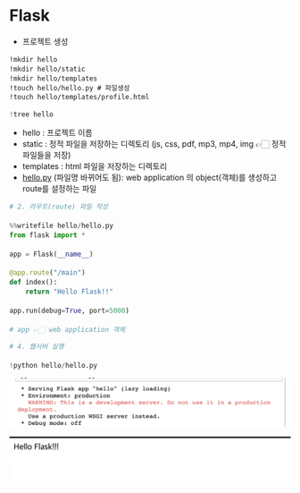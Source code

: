# Flask

- 프로젝트 생성

```markdown
!mkdir hello
!mkdir hello/static
!mkdir hello/templates
!touch hello/hello.py # 파일생성
!touch hello/templates/profile.html
```

```python
!tree hello
```

- hello : 프로젝트 이름
- static : 정적 파일을 저장하는 디렉토리 (js, css, pdf, mp3, mp4, img 👉🏻 정적파일들을 저장)
- templates : html 파일을 저장하는 디렉토리
- [hello.py](http://hello.py/) (파일명 바뀌어도 됨): web application 의 object(객체)를 생성하고 route를 설정하는 파일

```python
# 2. 라우트(route) 파일 작성

%%writefile hello/hello.py
from flask import *

app = Flask(__name__)

@app.route("/main")
def index():
    return "Hello Flask!!"

app.run(debug=True, port=5000)

# app 👉🏻 web application 객체
```

```python
# 4. 웹서버 실행

!python hello/hello.py
```

![Flask%20520e1347034c48e8a877e24423994de8/Untitled.png](Flask%20520e1347034c48e8a877e24423994de8/Untitled.png)

![Flask%20520e1347034c48e8a877e24423994de8/Untitled%201.png](Flask%20520e1347034c48e8a877e24423994de8/Untitled%201.png)